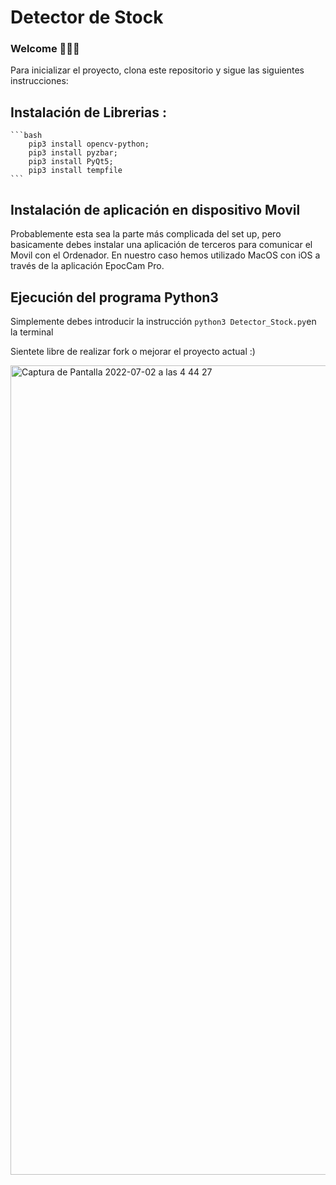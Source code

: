 # Detector de Stock 

### **Welcome 👾👾👾**
Para inicializar el proyecto, clona este repositorio y sigue las siguientes instrucciones:
## Instalación de Librerias :
    ```bash
        pip3 install opencv-python;
        pip3 install pyzbar;
        pip3 install PyQt5;
        pip3 install tempfile
    ```
## Instalación de aplicación en dispositivo Movil
Probablemente esta sea la parte más complicada del set up, pero basicamente debes instalar una aplicación de terceros 
para comunicar el Movil con el Ordenador. En nuestro caso hemos utilizado MacOS con iOS a través de la aplicación EpocCam Pro.
    
## Ejecución del programa Python3 
    
Simplemente debes introducir la instrucción `python3 Detector_Stock.py`en la terminal

Sientete libre de realizar fork o mejorar el proyecto actual :) 



<img width="1295" alt="Captura de Pantalla 2022-07-02 a las 4 44 27" src="https://user-images.githubusercontent.com/62452212/176983835-da43187d-02b1-4d92-a565-43c82f5e87b2.png">
